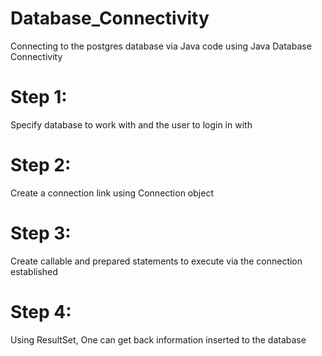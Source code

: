 # Database_Connectivity
Connecting to the postgres database via Java code using Java Database Connectivity
# Step 1:
Specify database to work with and the user to login in with
# Step 2:
Create a connection link using Connection object
# Step 3:
Create callable and prepared statements to execute via the connection established
# Step 4:
Using ResultSet, One can get back information inserted to the database
